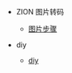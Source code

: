 <!-- _sidebar.md -->

* ZION 图片转码
  * [图片步骤](/kafka/kafka.md) <!--注意这里是相对路径-->

* diy
  * [diy](/ProjectDocs/java基础.md)